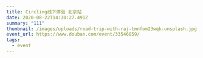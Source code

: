 ```yaml
---
title: Circling线下体验 北京站
date: 2020-08-22T14:30:27.491Z
summary: "111"
thumbnail: /images/uploads/road-trip-with-raj-tmnfom23wqk-unsplash.jpg
event_url: https://www.douban.com/event/33546859/
tags:
  - event
---
```

